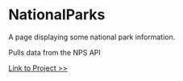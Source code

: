 # NationalParks

A page displaying some national park information.

Pulls data from the NPS API

[Link to Project >>](https://main--tubular-boba-955693.netlify.app/)
